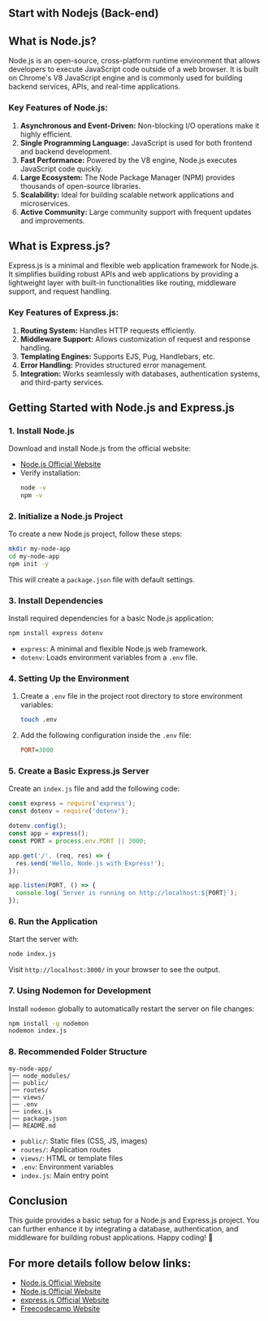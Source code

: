 ## Start with Nodejs (Back-end)

## What is Node.js?
Node.js is an open-source, cross-platform runtime environment that allows developers to execute JavaScript code outside of a web browser. It is built on Chrome's V8 JavaScript engine and is commonly used for building backend services, APIs, and real-time applications.

### Key Features of Node.js:
1. **Asynchronous and Event-Driven:** Non-blocking I/O operations make it highly efficient.
2. **Single Programming Language:** JavaScript is used for both frontend and backend development.
3. **Fast Performance:** Powered by the V8 engine, Node.js executes JavaScript code quickly.
4. **Large Ecosystem:** The Node Package Manager (NPM) provides thousands of open-source libraries.
5. **Scalability:** Ideal for building scalable network applications and microservices.
6. **Active Community:** Large community support with frequent updates and improvements.

## What is Express.js?
Express.js is a minimal and flexible web application framework for Node.js. It simplifies building robust APIs and web applications by providing a lightweight layer with built-in functionalities like routing, middleware support, and request handling.

### Key Features of Express.js:
1. **Routing System:** Handles HTTP requests efficiently.
2. **Middleware Support:** Allows customization of request and response handling.
3. **Templating Engines:** Supports EJS, Pug, Handlebars, etc.
4. **Error Handling:** Provides structured error management.
5. **Integration:** Works seamlessly with databases, authentication systems, and third-party services.

## Getting Started with Node.js and Express.js

### 1. Install Node.js
Download and install Node.js from the official website:
- [Node.js Official Website](https://nodejs.org/)
- Verify installation:
  ```sh
  node -v
  npm -v
  ```

### 2. Initialize a Node.js Project
To create a new Node.js project, follow these steps:
```sh
mkdir my-node-app
cd my-node-app
npm init -y
```
This will create a `package.json` file with default settings.

### 3. Install Dependencies
Install required dependencies for a basic Node.js application:
```sh
npm install express dotenv
```
- `express`: A minimal and flexible Node.js web framework.
- `dotenv`: Loads environment variables from a `.env` file.

### 4. Setting Up the Environment
1. Create a `.env` file in the project root directory to store environment variables:
   ```sh
   touch .env
   ```
2. Add the following configuration inside the `.env` file:
   ```ini
   PORT=3000
   ```

### 5. Create a Basic Express.js Server
Create an `index.js` file and add the following code:
```javascript
const express = require('express');
const dotenv = require('dotenv');

dotenv.config();
const app = express();
const PORT = process.env.PORT || 3000;

app.get('/', (req, res) => {
  res.send('Hello, Node.js with Express!');
});

app.listen(PORT, () => {
  console.log(`Server is running on http://localhost:${PORT}`);
});
```

### 6. Run the Application
Start the server with:
```sh
node index.js
```
Visit `http://localhost:3000/` in your browser to see the output.

### 7. Using Nodemon for Development
Install `nodemon` globally to automatically restart the server on file changes:
```sh
npm install -g nodemon
nodemon index.js
```

### 8. Recommended Folder Structure
```
my-node-app/
│── node_modules/
│── public/
│── routes/
│── views/
│── .env
│── index.js
│── package.json
│── README.md
```
- `public/`: Static files (CSS, JS, images)
- `routes/`: Application routes
- `views/`: HTML or template files
- `.env`: Environment variables
- `index.js`: Main entry point

## Conclusion
This guide provides a basic setup for a Node.js and Express.js project. You can further enhance it by integrating a database, authentication, and middleware for building robust applications. Happy coding! 🚀

## For more details follow below links:
- [Node.js Official Website](https://nodejs.org/)
- [Node.js Official Website](https://nodejs.org/api/all.html#all_documentation_about-this-documentation)
- [express.js Official Website](https://expressjs.com/en/starter/installing.html)
- [Freecodecamp Website](https://www.freecodecamp.org/news/what-is-node-js/)

